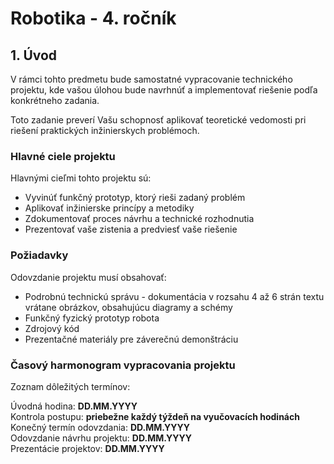 
# Robotika - 4. ročník

## 1. Úvod

V rámci tohto predmetu bude samostatné vypracovanie technického projektu, kde vašou úlohou bude navrhnúť a implementovať riešenie podľa konkrétneho zadania.

Toto zadanie preverí Vašu schopnosť aplikovať teoretické vedomosti pri riešení praktických inžinierskych problémoch.

### Hlavné ciele projektu

Hlavnými cieľmi tohto projektu sú:

* Vyvinúť funkčný prototyp, ktorý rieši zadaný problém
* Aplikovať inžinierske princípy a metodiky
* Zdokumentovať proces návrhu a technické rozhodnutia
* Prezentovať vaše zistenia a predviesť vaše riešenie

### Požiadavky

Odovzdanie projektu musí obsahovať:

* Podrobnú technickú správu - dokumentácia v rozsahu 4 až 6 strán textu vrátane obrázkov, obsahujúcu diagramy a schémy
* Funkčný fyzický prototyp robota
* Zdrojový kód
* Prezentačné materiály pre záverečnú demonštráciu

### Časový harmonogram vypracovania projektu

Zoznam dôležitých termínov:

Úvodná hodina: **DD.MM.YYYY**  
Kontrola postupu: **priebežne každý týždeň na vyučovacích hodinách**  
Konečný termín odovzdania: **DD.MM.YYYY**  
Odovzdanie návrhu projektu: **DD.MM.YYYY**  
Prezentácie projektov: **DD.MM.YYYY**  
